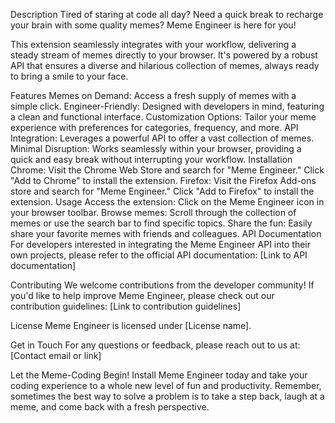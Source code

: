 Description
Tired of staring at code all day? Need a quick break to recharge your brain with some quality memes? Meme Engineer is here for you!

This extension seamlessly integrates with your workflow, delivering a steady stream of memes directly to your browser. It's powered by a robust API that ensures a diverse and hilarious collection of memes, always ready to bring a smile to your face.

Features
Memes on Demand: Access a fresh supply of memes with a simple click.
Engineer-Friendly: Designed with developers in mind, featuring a clean and functional interface.
Customization Options: Tailor your meme experience with preferences for categories, frequency, and more.
API Integration: Leverages a powerful API to offer a vast collection of memes.
Minimal Disruption: Works seamlessly within your browser, providing a quick and easy break without interrupting your workflow.
Installation
Chrome:
Visit the Chrome Web Store and search for "Meme Engineer."
Click "Add to Chrome" to install the extension.
Firefox:
Visit the Firefox Add-ons store and search for "Meme Engineer."
Click "Add to Firefox" to install the extension.
Usage
Access the extension: Click on the Meme Engineer icon in your browser toolbar.
Browse memes: Scroll through the collection of memes or use the search bar to find specific topics.
Share the fun: Easily share your favorite memes with friends and colleagues.
API Documentation
For developers interested in integrating the Meme Engineer API into their own projects, please refer to the official API documentation: [Link to API documentation]

Contributing
We welcome contributions from the developer community! If you'd like to help improve Meme Engineer, please check out our contribution guidelines: [Link to contribution guidelines]

License
Meme Engineer is licensed under [License name].

Get in Touch
For any questions or feedback, please reach out to us at: [Contact email or link]

Let the Meme-Coding Begin!
Install Meme Engineer today and take your coding experience to a whole new level of fun and productivity. Remember, sometimes the best way to solve a problem is to take a step back, laugh at a meme, and come back with a fresh perspective.
